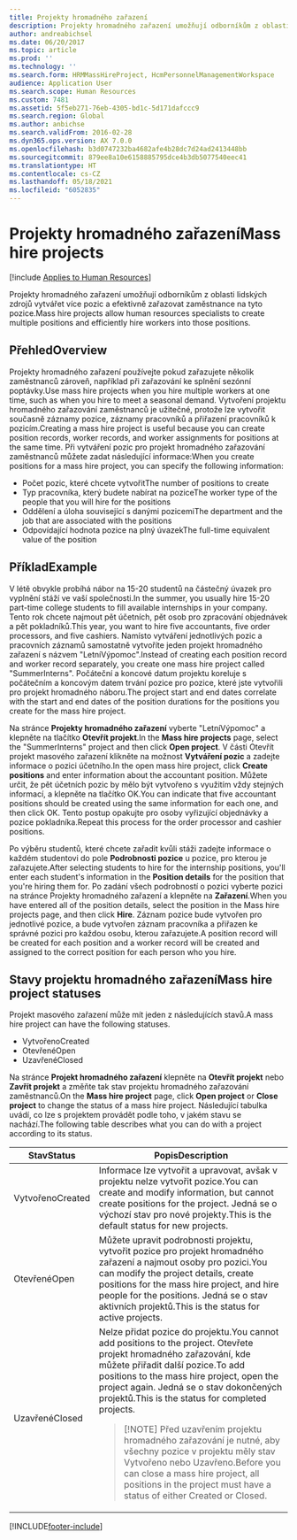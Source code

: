 ```yaml
---
title: Projekty hromadného zařazení
description: Projekty hromadného zařazení umožňují odborníkům z oblasti lidských zdrojů vytvářet více pozic a efektivně zařazovat zaměstnance na tyto pozice.
author: andreabichsel
ms.date: 06/20/2017
ms.topic: article
ms.prod: ''
ms.technology: ''
ms.search.form: HRMMassHireProject, HcmPersonnelManagementWorkspace
audience: Application User
ms.search.scope: Human Resources
ms.custom: 7481
ms.assetid: 5f5eb271-76eb-4305-bd1c-5d171dafccc9
ms.search.region: Global
ms.author: anbichse
ms.search.validFrom: 2016-02-28
ms.dyn365.ops.version: AX 7.0.0
ms.openlocfilehash: b3d0747232ba4682afe4b28dc7d24ad2413448bb
ms.sourcegitcommit: 879ee8a10e6158885795dce4b3db5077540eec41
ms.translationtype: HT
ms.contentlocale: cs-CZ
ms.lasthandoff: 05/18/2021
ms.locfileid: "6052835"
---
```

# <a name="mass-hire-projects"></a><span data-ttu-id="e0f52-103">Projekty hromadného zařazení</span><span class="sxs-lookup"><span data-stu-id="e0f52-103">Mass hire projects</span></span>

[!include [Applies to Human Resources](../includes/applies-to-hr.md)]



<span data-ttu-id="e0f52-104">Projekty hromadného zařazení umožňují odborníkům z oblasti lidských zdrojů vytvářet více pozic a efektivně zařazovat zaměstnance na tyto pozice.</span><span class="sxs-lookup"><span data-stu-id="e0f52-104">Mass hire projects allow human resources specialists to create multiple positions and efficiently hire workers into those positions.</span></span>

## <a name="overview"></a><span data-ttu-id="e0f52-105">Přehled</span><span class="sxs-lookup"><span data-stu-id="e0f52-105">Overview</span></span>

<span data-ttu-id="e0f52-106">Projekty hromadného zařazení používejte pokud zařazujete několik zaměstnanců zároveň, například při zařazování ke splnění sezónní poptávky.</span><span class="sxs-lookup"><span data-stu-id="e0f52-106">Use mass hire projects when you hire multiple workers at one time, such as when you hire to meet a seasonal demand.</span></span> <span data-ttu-id="e0f52-107">Vytvoření projektu hromadného zařazování zaměstnanců je užitečné, protože lze vytvořit současně záznamy pozice, záznamy pracovníků a přiřazení pracovníků k pozicím.</span><span class="sxs-lookup"><span data-stu-id="e0f52-107">Creating a mass hire project is useful because you can create position records, worker records, and worker assignments for positions at the same time.</span></span> <span data-ttu-id="e0f52-108">Při vytváření pozic pro projekt hromadného zařazování zaměstnanců můžete zadat následující informace:</span><span class="sxs-lookup"><span data-stu-id="e0f52-108">When you create positions for a mass hire project, you can specify the following information:</span></span>

- <span data-ttu-id="e0f52-109">Počet pozic, které chcete vytvořit</span><span class="sxs-lookup"><span data-stu-id="e0f52-109">The number of positions to create</span></span>
- <span data-ttu-id="e0f52-110">Typ pracovníka, který budete nabírat na pozice</span><span class="sxs-lookup"><span data-stu-id="e0f52-110">The worker type of the people that you will hire for the positions</span></span>
- <span data-ttu-id="e0f52-111">Oddělení a úloha související s danými pozicemi</span><span class="sxs-lookup"><span data-stu-id="e0f52-111">The department and the job that are associated with the positions</span></span>
- <span data-ttu-id="e0f52-112">Odpovídající hodnota pozice na plný úvazek</span><span class="sxs-lookup"><span data-stu-id="e0f52-112">The full-time equivalent value of the position</span></span>

## <a name="example"></a><span data-ttu-id="e0f52-113">Příklad</span><span class="sxs-lookup"><span data-stu-id="e0f52-113">Example</span></span>

<span data-ttu-id="e0f52-114">V létě obvykle probíhá nábor na 15-20 studentů na částečný úvazek pro vyplnění stáží ve vaší společnosti.</span><span class="sxs-lookup"><span data-stu-id="e0f52-114">In the summer, you usually hire 15-20 part-time college students to fill available internships in your company.</span></span> <span data-ttu-id="e0f52-115">Tento rok chcete najmout pět účetních, pět osob pro zpracování objednávek a pět pokladníků.</span><span class="sxs-lookup"><span data-stu-id="e0f52-115">This year, you want to hire five accountants, five order processors, and five cashiers.</span></span> <span data-ttu-id="e0f52-116">Namísto vytváření jednotlivých pozic a pracovních záznamů samostatně vytvoříte jeden projekt hromadného zařazení s názvem "LetníVýpomoc".</span><span class="sxs-lookup"><span data-stu-id="e0f52-116">Instead of creating each position record and worker record separately, you create one mass hire project called "SummerInterns".</span></span> <span data-ttu-id="e0f52-117">Počáteční a koncové datum projektu koreluje s počátečním a koncovým datem trvání pozice pro pozice, které jste vytvořili pro projekt hromadného náboru.</span><span class="sxs-lookup"><span data-stu-id="e0f52-117">The project start and end dates correlate with the start and end dates of the position durations for the positions you create for the mass hire project.</span></span>

<span data-ttu-id="e0f52-118">Na stránce **Projekty hromadného zařazení** vyberte "LetníVýpomoc" a klepněte na tlačítko **Otevřít projekt**.</span><span class="sxs-lookup"><span data-stu-id="e0f52-118">In the **Mass hire projects** page, select the "SummerInterns" project and then click **Open project**.</span></span> <span data-ttu-id="e0f52-119">V části Otevřít projekt masového zařazení klikněte na možnost **Vytváření pozic** a zadejte informace o pozici účetního.</span><span class="sxs-lookup"><span data-stu-id="e0f52-119">In the open mass hire project, click **Create positions** and enter information about the accountant position.</span></span> <span data-ttu-id="e0f52-120">Můžete určit, že pět účetních pozic by mělo být vytvořeno s využitím vždy stejných informací, a klepněte na tlačítko OK.</span><span class="sxs-lookup"><span data-stu-id="e0f52-120">You can indicate that five accountant positions should be created using the same information for each one, and then click OK.</span></span> <span data-ttu-id="e0f52-121">Tento postup opakujte pro osoby vyřizující objednávky a pozice pokladníka.</span><span class="sxs-lookup"><span data-stu-id="e0f52-121">Repeat this process for the order processor and cashier positions.</span></span>

<span data-ttu-id="e0f52-122">Po výběru studentů, které chcete zařadit kvůli stáži zadejte informace o každém studentovi do pole **Podrobnosti pozice** u pozice, pro kterou je zařazujete.</span><span class="sxs-lookup"><span data-stu-id="e0f52-122">After selecting students to hire for the internship positions, you'll enter each student's information in the **Position details** for the position that you're hiring them for.</span></span> <span data-ttu-id="e0f52-123">Po zadání všech podrobností o pozici vyberte pozici na stránce Projekty hromadného zařazení a klepněte na **Zařazení**.</span><span class="sxs-lookup"><span data-stu-id="e0f52-123">When you have entered all of the position details, select the position in the Mass hire projects page, and then click **Hire**.</span></span> <span data-ttu-id="e0f52-124">Záznam pozice bude vytvořen pro jednotlivé pozice, a bude vytvořen záznam pracovníka a přiřazen ke správné pozici pro každou osobu, kterou zařazujete.</span><span class="sxs-lookup"><span data-stu-id="e0f52-124">A position record will be created for each position and a worker record will be created and assigned to the correct position for each person who you hire.</span></span>

## <a name="mass-hire-project-statuses"></a><span data-ttu-id="e0f52-125">Stavy projektu hromadného zařazení</span><span class="sxs-lookup"><span data-stu-id="e0f52-125">Mass hire project statuses</span></span>

<span data-ttu-id="e0f52-126">Projekt masového zařazení může mít jeden z následujících stavů.</span><span class="sxs-lookup"><span data-stu-id="e0f52-126">A mass hire project can have the following statuses.</span></span>

- <span data-ttu-id="e0f52-127">Vytvořeno</span><span class="sxs-lookup"><span data-stu-id="e0f52-127">Created</span></span>
- <span data-ttu-id="e0f52-128">Otevřené</span><span class="sxs-lookup"><span data-stu-id="e0f52-128">Open</span></span>
- <span data-ttu-id="e0f52-129">Uzavřené</span><span class="sxs-lookup"><span data-stu-id="e0f52-129">Closed</span></span>

<span data-ttu-id="e0f52-130">Na stránce **Projekt hromadného zařazení** klepněte na **Otevřít projekt** nebo **Zavřít projekt** a změňte tak stav projektu hromadného zařazování zaměstnanců.</span><span class="sxs-lookup"><span data-stu-id="e0f52-130">On the **Mass hire project** page, click **Open project** or **Close project** to change the status of a mass hire project.</span></span> <span data-ttu-id="e0f52-131">Následující tabulka uvádí, co lze s projektem provádět podle toho, v jakém stavu se nachází.</span><span class="sxs-lookup"><span data-stu-id="e0f52-131">The following table describes what you can do with a project according to its status.</span></span>

<table>
<thead>
<tr>
<th><span data-ttu-id="e0f52-132">Stav</span><span class="sxs-lookup"><span data-stu-id="e0f52-132">Status</span></span></th>
<th><span data-ttu-id="e0f52-133">Popis</span><span class="sxs-lookup"><span data-stu-id="e0f52-133">Description</span></span></th>
</tr>
</thead>
<tbody>
<tr>
<td><span data-ttu-id="e0f52-134">Vytvořeno</span><span class="sxs-lookup"><span data-stu-id="e0f52-134">Created</span></span></td>
<td><span data-ttu-id="e0f52-135">Informace lze vytvořit a upravovat, avšak v projektu nelze vytvořit pozice.</span><span class="sxs-lookup"><span data-stu-id="e0f52-135">You can create and modify information, but cannot create positions for the project.</span></span> <span data-ttu-id="e0f52-136">Jedná se o výchozí stav pro nové projekty.</span><span class="sxs-lookup"><span data-stu-id="e0f52-136">This is the default status for new projects.</span></span></td>
</tr>
<tr>
<td><span data-ttu-id="e0f52-137">Otevřené</span><span class="sxs-lookup"><span data-stu-id="e0f52-137">Open</span></span></td>
<td><span data-ttu-id="e0f52-138">Můžete upravit podrobnosti projektu, vytvořit pozice pro projekt hromadného zařazení a najmout osoby pro pozici.</span><span class="sxs-lookup"><span data-stu-id="e0f52-138">You can modify the project details, create positions for the mass hire project, and hire people for the positions.</span></span> <span data-ttu-id="e0f52-139">Jedná se o stav aktivních projektů.</span><span class="sxs-lookup"><span data-stu-id="e0f52-139">This is the status for active projects.</span></span></td>
</tr>
<tr>
<td><span data-ttu-id="e0f52-140">Uzavřené</span><span class="sxs-lookup"><span data-stu-id="e0f52-140">Closed</span></span></td>
<td><span data-ttu-id="e0f52-141">Nelze přidat pozice do projektu.</span><span class="sxs-lookup"><span data-stu-id="e0f52-141">You cannot add positions to the project.</span></span> <span data-ttu-id="e0f52-142">Otevřete projekt hromadného zařazování, kde můžete přiřadit další pozice.</span><span class="sxs-lookup"><span data-stu-id="e0f52-142">To add positions to the mass hire project, open the project again.</span></span> <span data-ttu-id="e0f52-143">Jedná se o stav dokončených projektů.</span><span class="sxs-lookup"><span data-stu-id="e0f52-143">This is the status for completed projects.</span></span>
<blockquote>[!NOTE] <span data-ttu-id="e0f52-144">Před uzavřením projektu hromadného zařazování je nutné, aby všechny pozice v projektu měly stav Vytvořeno nebo Uzavřeno.</span><span class="sxs-lookup"><span data-stu-id="e0f52-144">Before you can close a mass hire project, all positions in the project must have a status of either Created or Closed.</span></span></blockquote>
</td>
</tr>
</tbody>
</table>


[!INCLUDE[footer-include](../includes/footer-banner.md)]